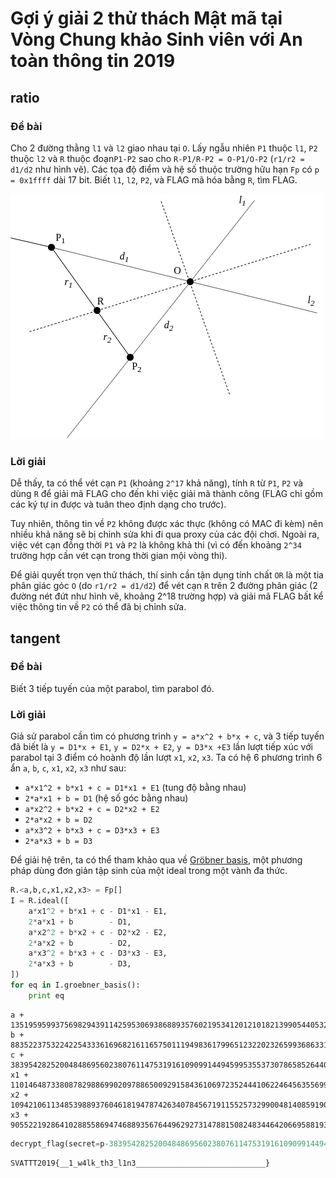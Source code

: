 # Gợi ý giải 2 thử thách Mật mã tại Vòng Chung khảo Sinh viên với An toàn thông tin 2019

## ratio
### Đề bài
Cho 2 đường thằng `l1` và `l2` giao nhau tại `O`. Lấy ngẫu nhiên `P1` thuộc `l1`, `P2` thuộc `l2` và  `R` thuộc đoạn`P1-P2` sao cho `R-P1/R-P2 = O-P1/O-P2` (`r1/r2 = d1/d2` như hình vẽ). Các tọa độ điểm và hệ số thuộc trường hữu hạn `Fp` có `p = 0x1ffff` dài 17 bit. Biết `l1`, `l2`, `P2`, và FLAG mã hóa bằng `R`, tìm FLAG.

![](ratio.png)

### Lời giải
Dễ thấy, ta có thể vét cạn `P1` (khoảng `2^17` khả năng), tính `R` từ `P1`, `P2` và dùng `R` để giải mã FLAG cho đến khi việc giải mã thành công (FLAG chỉ gồm các ký tự in được và tuân theo định dạng cho trước).

Tuy nhiên, thông tin về `P2` không được xác thực (không có MAC đi kèm) nên nhiều khả năng sẽ bị chỉnh sửa khi đi qua proxy của các đội chơi. Ngoài ra, việc vét cạn đồng thời `P1` và `P2` là không khả
thi (vì có đến khoảng `2^34` trường hợp cần vét cạn trong thời gian mội vòng thi).

Để giải quyết trọn vẹn thử thách, thí sinh cần tận dụng tính chất `OR` là một tia phân giác góc `O` (do `r1/r2 = d1/d2`) để vét cạn `R` trên 2 đường phân giác (2 đường nét đứt như hình vẽ, khoảng 2^18 trường hợp) và giải mã FLAG bất kể việc thông tin về `P2` có thể đã bị chỉnh sửa.

## tangent
### Đề bài
Biết 3 tiếp tuyến của một parabol, tìm parabol đó.

### Lời giải
Giả sử parabol cần tìm có phương trình `y = a*x^2 + b*x + c`, và 3 tiếp tuyến đã biết là `y = D1*x + E1`, `y = D2*x + E2`, `y = D3*x +E3` lần lượt tiếp xúc với parabol tại 3 điểm có hoành độ lần lượt `x1`, `x2`, `x3`. Ta có hệ 6 phương trình 6 ẩn `a`, `b`, `c`, `x1`, `x2`, `x3` như sau:
- `a*x1^2 + b*x1 + c = D1*x1 + E1` (tung độ bằng nhau)
- `2*a*x1 + b = D1` (hệ số góc bằng nhau)
- `a*x2^2 + b*x2 + c = D2*x2 + E2`
- `2*a*x2 + b = D2`
- `a*x3^2 + b*x3 + c = D3*x3 + E3`
- `2*a*x3 + b = D3`

Để giải hệ trên, ta có thể tham khảo qua về  [Gröbner basis](`https://en.wikipedia.org/wiki/Gr%C3%B6bner_basis`), một phương pháp dùng đơn giản tập sinh của một ideal trong một vành đa thức.

```python
R.<a,b,c,x1,x2,x3> = Fp[]
I = R.ideal([
    a*x1^2 + b*x1 + c - D1*x1 - E1,
    2*a*x1 + b        - D1,
    a*x2^2 + b*x2 + c - D2*x2 - E2,
    2*a*x2 + b        - D2,
    a*x3^2 + b*x3 + c - D3*x3 - E3,
    2*a*x3 + b        - D3,
])
for eq in I.groebner_basis():
    print eq
```

    a + 13519595993756982943911425953069386889357602195341201210182139905440532547071
    b + 88352237532242254333616968216116575011194983617996512322023265993686331256870
    c + 38395428252004848695602380761147531916109099144945995355373078658526440611142
    x1 + 110146487338087829886990209788650092915843610697235244410622464563556998302234
    x2 + 109421061134853988937604618194787426340784567191155257329900481408591903114639
    x3 + 90552219286410288558694746889356764496292731478815082483446420669588193751758

```python
decrypt_flag(secret=p-38395428252004848695602380761147531916109099144945995355373078658526440611142)
```

    SVATTT2019{__1_w4lk_th3_l1n3_____________________________}
